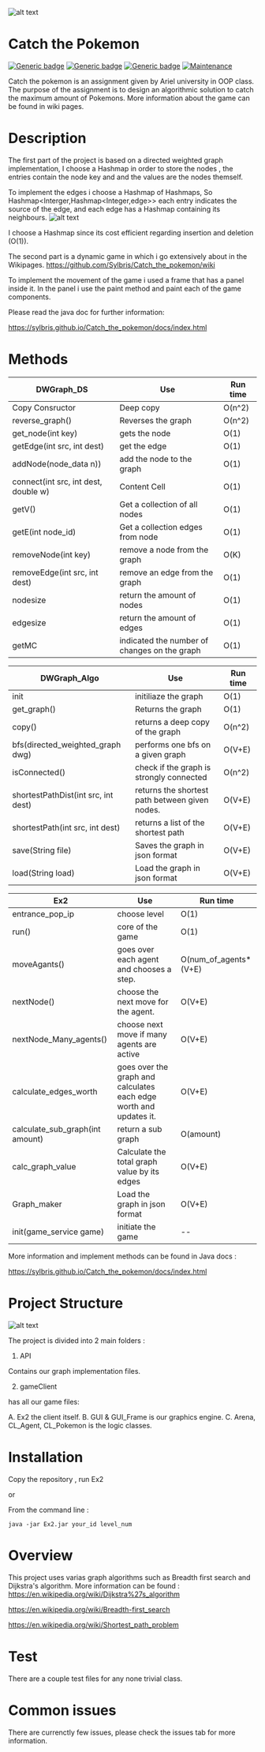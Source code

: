 ![alt text](https://i.insider.com/5798d6b1dd08951e578b47e6?width=700&format=jpeg&auto=webp)

# Catch the Pokemon
[![Generic badge](https://img.shields.io/badge/build-passing-<COLOR>.svg)](https://shields.io/)
[![Generic badge](https://img.shields.io/badge/gson-2.8.6-yellow.svg)](https://shields.io/)
[![Generic badge](https://img.shields.io/badge/JavaDoc-Click-green.svg)](https://sylbris.github.io/Catch_the_pokemon/docs/index.html)
[![Maintenance](https://img.shields.io/badge/issues-0-red.svg)](https://GitHub.com/Naereen/StrapDown.js/graphs/commit-activity)

Catch the pokemon is an assignment given by Ariel university in OOP class.
The purpose of the assignment is to design an algorithmic solution to catch 
the maximum amount of Pokemons. More information about the game can be found in wiki pages.

# Description
The first part of the project is based on a directed weighted graph implementation,
I choose a Hashmap in order to store the nodes , the entries contain the node key and
and the values are the nodes themself.

To implement the edges i choose a Hashmap of Hashmaps, So Hashmap<Interger,Hashmap<Integer,edge>>
each entry indicates the source of the edge, and each edge has a Hashmap containing its neighbours.
![alt text](https://i.ibb.co/FVTPqF9/leonardo.jpg)

I choose a Hashmap since its cost efficient regarding insertion and deletion (O(1)).

The second part is a dynamic game in which i go extensively about in the Wikipages.
https://github.com/Sylbris/Catch_the_pokemon/wiki

To implement the movement of the game i used a frame that has a panel inside it.
In the panel i use the paint method and paint each of the game components.

Please read the java doc for further information:

https://sylbris.github.io/Catch_the_pokemon/docs/index.html

# Methods
| DWGraph_DS  | Use | Run time | 
| ------------- | ------------- | --------|
| Copy Consructor | Deep copy  | O(n^2) | 
| reverse_graph()  | Reverses the graph  | O(n^2) | 
| get_node(int key)  | gets the node  | O(1) |
| getEdge(int src, int dest) | get the edge  | O(1) | 
| addNode(node_data n))  | add the node to the graph  | O(1) | 
| connect(int src, int dest, double w)  | Content Cell  | O(1) | 
| getV()  | Get a collection of all nodes  | O(1) | 
| getE(int node_id)  | Get a collection edges from node  | O(1) | 
| removeNode(int key)  | remove a node from the graph  | O(K) | 
| removeEdge(int src, int dest)  | remove an edge from the graph  | O(1) | 
| nodesize  | return the amount of nodes  | O(1) | 
| edgesize  | return the amount of edges  | O(1) | 
| getMC  | indicated the number of changes on the graph  | O(1) | 

| DWGraph_Algo  | Use | Run time | 
| ------------- | ------------- | --------|
| init | initiliaze the graph  | O(1) | 
| get_graph()  | Returns the graph  | O(1) | 
| copy()  | returns a deep copy of the graph | O(n^2) |
| bfs(directed_weighted_graph dwg) | performs one bfs on a given graph  | O(V+E) | 
| isConnected()  | check if the graph is strongly connected  | O(n^2) | 
| shortestPathDist(int src, int dest)  | returns the shortest path between given nodes.  | O(V+E) | 
| shortestPath(int src, int dest)  | returns a list of the shortest path  | O(V+E) | 
| save(String file)  | Saves the graph in json format  | O(V+E) | 
| load(String load)  | Load the graph in json format  | O(V+E) | 


| Ex2  | Use | Run time | 
| ------------- | ------------- | --------|
| entrance_pop_ip | choose level | O(1) | 
| run()  | core of the game  | O(1) | 
| moveAgants()  | goes over each agent and chooses a step. | O(num_of_agents*(V+E) |
| nextNode() | choose the next move for the agent.  | O(V+E) | 
| nextNode_Many_agents()  | choose next move if many agents are active  | O(V+E) | 
| calculate_edges_worth  | goes over the graph and calculates each edge worth and updates it.  | O(V+E) | 
| calculate_sub_graph(int amount)  | return a sub graph  | O(amount) | 
| calc_graph_value  | Calculate the total graph value by its edges  | O(V+E) | 
| Graph_maker  | Load the graph in json format  | O(V+E) | 
| init(game_service game)  | initiate the game  | -- | 


More information and implement methods can be found in Java docs :

https://sylbris.github.io/Catch_the_pokemon/docs/index.html

# Project Structure 

![alt text](https://i.ibb.co/FBvdQkS/project-structure.png)

The project is divided into 2 main folders :
1. API 

  Contains our graph implementation files.
  
2. gameClient

  has all our game files: 
  
  A. Ex2 the client itself.
  B. GUI & GUI_Frame is our graphics engine.
  C. Arena, CL_Agent, CL_Pokemon is the logic classes.
  
# Installation
Copy the repository , run Ex2

or

From the command line :

```java -jar Ex2.jar your_id level_num```

# Overview

This project uses varias graph algorithms such as Breadth first search and Dijkstra's algorithm.
More information can be found : 
https://en.wikipedia.org/wiki/Dijkstra%27s_algorithm

https://en.wikipedia.org/wiki/Breadth-first_search

https://en.wikipedia.org/wiki/Shortest_path_problem



# Test
There are a couple test files for any none trivial class.

# Common issues
There are currenctly few issues, please check the issues tab for more information.
